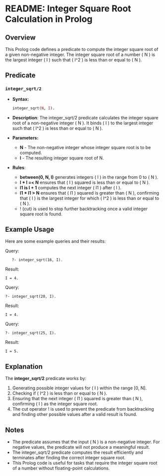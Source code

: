 # README: Integer Square Root Calculation in Prolog

## Overview

This Prolog code defines a predicate to compute the integer square root of a given non-negative integer. The integer square root of a number \( N \) is the largest integer \( I \) such that \( I^2 \) is less than or equal to \( N \). 

## Predicate

### `integer_sqrt/2`

- **Syntax:**
  ```prolog
  integer_sqrt(N, I).
  ```
- **Description**: The integer_sqrt/2 predicate calculates the integer square root of a non-negative integer ( N ). It binds ( I ) to the largest integer such that ( I^2 ) is less than or equal to ( N ).

- **Parameters:**

   - **N** - The non-negative integer whose integer square root is to be computed.
   - **I** - The resulting integer square root of N.

- **Rules**:

   - **between(0, N, I)** generates integers ( I ) in the range from 0 to ( N ).
   - **I * I =< N** ensures that ( I ) squared is less than or equal to ( N ).
   - **I1 is I + 1** computes the next integer ( I1 ) after ( I ).
   - **I1 * I1 > N** ensures that ( I1 ) squared is greater than ( N ), confirming that ( I ) is the largest integer for which ( I^2 ) is less than or equal to ( N ).
   - ! (cut) is used to stop further backtracking once a valid integer square root is found.

## Example Usage
Here are some example queries and their results:

Query:
 ```
    ?- integer_sqrt(16, I).
```
Result:
```
I = 4.
```
Query:
```
?- integer_sqrt(20, I).
```
Result:
```
I = 4.
```
Query:
```
?- integer_sqrt(25, I).
```
Result:
```
I = 5.
```
## Explanation
The **integer_sqrt/2** predicate works by:

1. Generating possible integer values for ( I ) within the range [0, N].
2. Checking if ( I^2 ) is less than or equal to ( N ).
3. Ensuring that the next integer ( I1 ) squared is greater than ( N ), confirming ( I ) as the integer square root.
4. The cut operator ! is used to prevent the predicate from backtracking and finding other possible values after a valid result is found.

## Notes
- The predicate assumes that the input ( N ) is a non-negative integer. For negative values, the predicate will not produce a meaningful result.
- The integer_sqrt/2 predicate computes the result efficiently and terminates after finding the correct integer square root.
- This Prolog code is useful for tasks that require the integer square root of a number without floating-point calculations.
